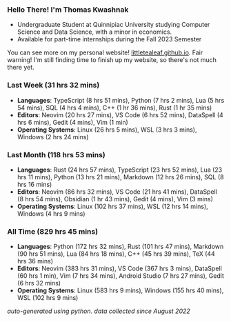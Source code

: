
### Hello There! I'm Thomas Kwashnak

- Undergraduate Student at Quinnipiac University studying Computer Science and Data Science, with a minor in economics.
- Available for part-time internships during the Fall 2023 Semester

You can see more on my personal website! [littletealeaf.github.io](https://littletealeaf.github.io). Fair warning! I'm still finding time to finish up my website, so there's not much there yet.

### Last Week (31 hrs 32 mins)
- **Languages**: TypeScript (8 hrs 51 mins), Python (7 hrs 2 mins), Lua (5 hrs 54 mins), SQL (4 hrs 4 mins), C++ (1 hr 36 mins), Rust (1 hr 35 mins)
- **Editors**: Neovim (20 hrs 27 mins), VS Code (6 hrs 52 mins), DataSpell (4 hrs 6 mins), Gedit (4 mins), Vim (1 min)
- **Operating Systems**: Linux (26 hrs 5 mins), WSL (3 hrs 3 mins), Windows (2 hrs 24 mins)
    
### Last Month (118 hrs 53 mins)
- **Languages**: Rust (24 hrs 57 mins), TypeScript (23 hrs 52 mins), Lua (23 hrs 11 mins), Python (13 hrs 21 mins), Markdown (12 hrs 26 mins), SQL (8 hrs 16 mins)
- **Editors**: Neovim (86 hrs 32 mins), VS Code (21 hrs 41 mins), DataSpell (8 hrs 54 mins), Obsidian (1 hr 43 mins), Gedit (4 mins), Vim (3 mins)
- **Operating Systems**: Linux (102 hrs 37 mins), WSL (12 hrs 14 mins), Windows (4 hrs 9 mins)
    
### All Time (829 hrs 45 mins)
- **Languages**: Python (172 hrs 32 mins), Rust (101 hrs 47 mins), Markdown (90 hrs 51 mins), Lua (84 hrs 18 mins), C++ (45 hrs 39 mins), TeX (44 hrs 36 mins)
- **Editors**: Neovim (383 hrs 31 mins), VS Code (367 hrs 3 mins), DataSpell (60 hrs 1 min), Vim (7 hrs 34 mins), Android Studio (7 hrs 27 mins), Gedit (6 hrs 32 mins)
- **Operating Systems**: Linux (583 hrs 9 mins), Windows (155 hrs 40 mins), WSL (102 hrs 9 mins)
    

*auto-generated using python. data collected since August 2022*

